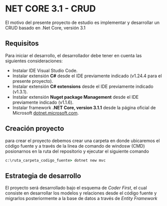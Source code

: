 # NET CORE 3.1 - CRUD

El motivo del presente proyecto de estudio es implementar y desarrollar un CRUD basado en .Net Core, versión 3.1

## Requisitos
Para iniciar el desarrollo, el desarrollador debe tener en cuenta las siguientes consideraciones:

- Instalar IDE Visual Studio Code.
- Instalar extensión **C#** desde el IDE previamente indicado (v1.24.4 para el presente proyecto).
- Instalar extensión **C# extensions** desde el IDE previamente indicado (v1.3.1).
- Instalar extensión **Nuget package Management** desde el IDE previamente indicado (v1.1.6).
- Instalar framework **.NET Core, version 3.1.1** desde la página oficial de Microsoft [dotnet.microsoft.com](https://dotnet.microsoft.com/en-us/download).

## Creación proyecto 
para crear el proyecto debemos crear una carpeta en donde ubicaremos el código fuente y a través de la linea de comando de windosw (CMD) posionarnos en la ruta del repositorio y ejecutar el siguiente comando

```cmd
c:\ruta_carpeta_codigo_fuente> dotnet new mvc
```

## Estrategia de desarrollo
El proyecto será desarrollado bajo el esquema de *Coder First*, el cual consiste en desarrollar los modelos y relaciones desde el código fuente y migrarlos posteriormente a la base de datos a través de *Entity Framework*